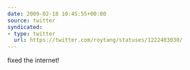 ```yaml
---
date: 2009-02-18 10:45:55+00:00
source: twitter
syndicated:
- type: twitter
  url: https://twitter.com/roytang/statuses/1222403030/
---
```


fixed the internet!
